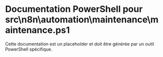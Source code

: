 # Documentation PowerShell pour src\n8n\automation\maintenance\maintenance.ps1

Cette documentation est un placeholder et doit être générée par un outil PowerShell spécifique.
